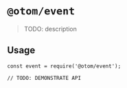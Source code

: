 # `@otom/event`

> TODO: description

## Usage

```
const event = require('@otom/event');

// TODO: DEMONSTRATE API
```
